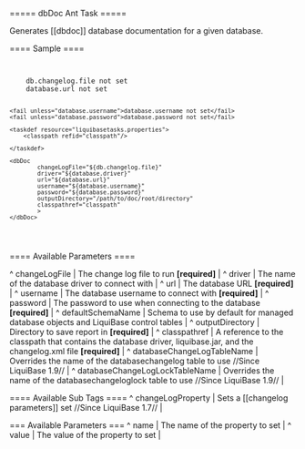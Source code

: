 ===== dbDoc Ant Task =====

Generates [[dbdoc]] database documentation for a given database.  

==== Sample ====

<code xml>
<target name="update-database" depends="prepare">
    <fail unless="db.changelog.file">db.changelog.file not set</fail>
    <fail unless="database.url">database.url not set</fail>

    <fail unless="database.username">database.username not set</fail>
    <fail unless="database.password">database.password not set</fail>

    <taskdef resource="liquibasetasks.properties">
        <classpath refid="classpath"/>

    </taskdef>

    <dbDoc
            changeLogFile="${db.changelog.file}"
            driver="${database.driver}"
            url="${database.url}"
            username="${database.username}"
            password="${database.password}"
            outputDirectory="/path/to/doc/root/directory"
            classpathref="classpath"
            >
    </dbDoc>
</target>
</code>



==== Available Parameters ====

^ changeLogFile  | The change log file to run **[required]**  | 
^ driver  | The name of the database driver to connect with  | 
^ url  | The database URL **[required]**  | 
^ username  | The database username to connect with **[required]**  | 
^ password  | The password to use when connecting to the database **[required]**  | 
^ defaultSchemaName  | Schema to use by default for managed database objects and LiquiBase control tables  |
^ outputDirectory  | Directory to save report in **[required]**  |
^ classpathref  | A reference to the classpath that contains the database driver, liquibase.jar, and the changelog.xml file **[required]**  | 
^ databaseChangeLogTableName  | Overrides the name of the databasechangelog table to use //Since LiquiBase 1.9// |
^ databaseChangeLogLockTableName  | Overrides the name of the databasechangeloglock table to use //Since LiquiBase 1.9// |

==== Available Sub Tags ====
^ changeLogProperty  | Sets a [[changelog parameters]] set //Since LiquiBase 1.7// | 

=== Available <changeLogProperty> Parameters ===
^ name  | The name of the property to set  | 
^ value  | The value of the property to set  | 
